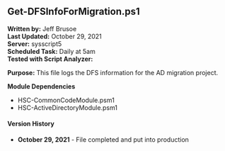 ## Get-DFSInfoForMigration.ps1

**Written by:** Jeff Brusoe<br>
**Last Updated:** October 29, 2021<br>
**Server:** sysscript5<br>
**Scheduled Task:** Daily at 5am<br>
**Tested with Script Analyzer:**

**Purpose:** This file logs the DFS information for the AD migration project.

**Module Dependencies**<br>
* HSC-CommonCodeModule.psm1
* HSC-ActiveDirectoryModule.psm1

#### Version History
* **October 29, 2021** - File completed and put into production
